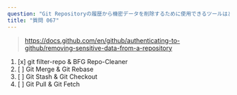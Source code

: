 ```yaml
---
question: "Git Repositoryの履歴から機密データを削除するために使用できるツールはどれですか？"
title: "質問 067"
---
```


> https://docs.github.com/en/github/authenticating-to-github/removing-sensitive-data-from-a-repository
1. [x] git filter-repo & BFG Repo-Cleaner
1. [ ] Git Merge & Git Rebase
1. [ ] Git Stash & Git Checkout
1. [ ] Git Pull & Git Fetch